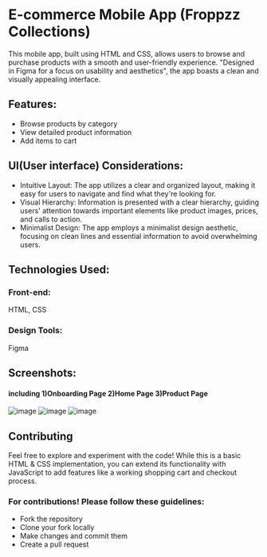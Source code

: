 
# E-commerce Mobile App (Froppzz Collections)
This mobile app, built using HTML and CSS, allows users to browse and purchase products with a smooth and user-friendly experience. "Designed in Figma for a focus on usability and aesthetics", the app boasts a clean and visually appealing interface.
## Features:

* Browse products by category
* View detailed product information
* Add items to cart
  
 ## UI(User interface) Considerations:

- Intuitive Layout: The app utilizes a clear and organized layout, making it easy for users to navigate and find what they're looking for.
- Visual Hierarchy: Information is presented with a clear hierarchy, guiding users' attention towards important elements like product images, prices, and calls to action.
- Minimalist Design: The app employs a minimalist design aesthetic, focusing on clean lines and essential information to avoid overwhelming users.

## Technologies Used:

### Front-end:
HTML, CSS
### Design Tools:
Figma

## Screenshots:
#### including 1)Onboarding Page 2)Home Page 3)Product Page
![image](https://github.com/shreyafz/E-Commerce-MobileAPP-design/assets/146700826/5f1834cb-41f4-4a6f-9277-50fea9ab95a2)
![image](https://github.com/shreyafz/E-Commerce-MobileAPP-design/assets/146700826/ff4a42b8-766a-4d6e-8f0a-d8796c138d7b)
![image](https://github.com/shreyafz/E-Commerce-MobileAPP-design/assets/146700826/ffaf95ce-ce66-49e5-a262-7d53b896b3c1)





## Contributing


Feel free to explore and experiment with the code! While this is a basic HTML & CSS implementation, you can extend its functionality with JavaScript to add features like a working shopping cart and checkout process.

### For contributions! Please follow these guidelines:

* Fork the repository
* Clone your fork locally
* Make changes and commit them
* Create a pull request
